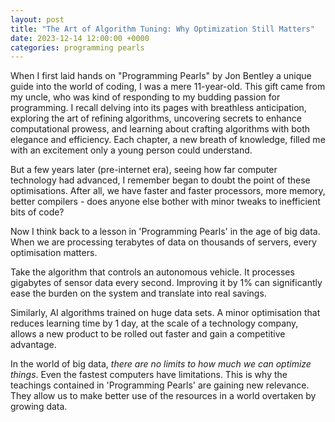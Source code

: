 ```yaml
---
layout: post
title: "The Art of Algorithm Tuning: Why Optimization Still Matters"
date: 2023-12-14 12:00:00 +0000
categories: programming pearls
---
```


When I first laid hands on "Programming Pearls" by Jon Bentley a unique guide into the world of coding, I was a mere 11-year-old. This gift came from my uncle, who was kind of responding to my budding passion for programming. I recall delving into its pages with breathless anticipation, exploring the art of refining algorithms, uncovering secrets to enhance computational prowess, and learning about crafting algorithms with both elegance and efficiency. Each chapter, a new breath of knowledge, filled me with an excitement only a young person could understand.

But a few years later (pre-internet era), seeing how far computer technology had advanced, I remember began to doubt the point of these optimisations. After all, we have faster and faster processors, more memory, better compilers - does anyone else bother with minor tweaks to inefficient bits of code?

Now I think back to a lesson in 'Programming Pearls' in the age of big data. When we are processing terabytes of data on thousands of servers, every optimisation matters.

Take the algorithm that controls an autonomous vehicle. It processes gigabytes of sensor data every second. Improving it by 1% can significantly ease the burden on the system and translate into real savings.

Similarly, AI algorithms trained on huge data sets. A minor optimisation that reduces learning time by 1 day, at the scale of a technology company, allows a new product to be rolled out faster and gain a competitive advantage.

In the world of big data, *there are no limits to how much we can optimize things*. Even the fastest computers have limitations. This is why the teachings contained in 'Programming Pearls' are gaining new relevance. They allow us to make better use of the resources in a world overtaken by growing data. 